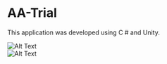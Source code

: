 # AA-Trial
This application was developed using C # and Unity.

![Alt Text](https://media.giphy.com/media/WQNwitsIgeI8AZznEd/giphy.gif)  
![Alt Text](https://media.giphy.com/media/QXDDtfMQ4cQp8cs1zA/giphy.gif)
